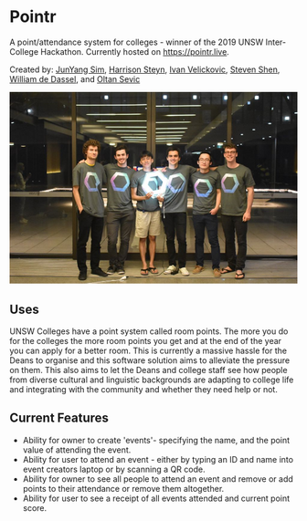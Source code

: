 # Pointr

A point/attendance system for colleges - winner of the 2019 UNSW Inter-College Hackathon. Currently hosted on https://pointr.live.

Created by: [JunYang Sim](https://github.com/jysim3), [Harrison Steyn](https://github.com/martejj), [Ivan Velickovic](https://github.com/Ivan-Velickovic), [Steven Shen](https://github.com/StevenShen1999), [William de Dassel](https://github.com/wdedassel), and [Oltan Sevic](https://github.com/OltanS)

![The team](pointr_team.png)

## Uses

UNSW Colleges have a point system called room points. The more you do for the colleges the more room points you get and at the end of the year you can apply for a better room. This is currently a massive hassle for the Deans to organise and this software solution aims to alleviate the pressure on them. This also aims to let the Deans and college staff see how people from diverse cultural and linguistic backgrounds are adapting to college life and integrating with the community and whether they need help or not.

## Current Features

* Ability for owner to create 'events'- specifying the name, and the point value of attending the event. 
* Ability for user to attend an event - either by typing an ID and name into event creators laptop or by scanning a QR code.
* Ability for owner to see all people to attend an event and remove or add points to their attendance or remove them altogether.
* Ability for user to see a receipt of all events attended and current point score.
